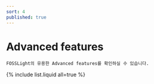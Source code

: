 ```yaml
---
sort: 4
published: true
---
```

# Advanced features

```note
FOSSLight의 유용한 Advanced features를 확인하실 수 있습니다.

```
{% include list.liquid all=true %}
